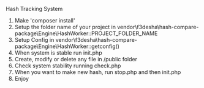 Hash Tracking System

1. Make 'composer install'
2. Setup the folder name of your project in vendor\f3desha\hash-compare-package\Engine\HashWorker::PROJECT_FOLDER_NAME
3. Setup Config in vendor\f3desha\hash-compare-package\Engine\HashWorker::getconfig()
4. When system is stable run init.php
5. Create, modify or delete any file in /public folder
6. Check system stability running check.php
7. When you want to make new hash, run stop.php and then init.php
8. Enjoy
